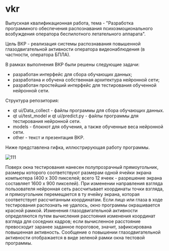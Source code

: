# vkr

Выпускная квалификационная работа, тема - "Разработка программного обеспечения распознавания психоэмоционального возбуждения оператора беспилотного летательного аппарата".

Цель ВКР - реализация системы распознавания повышенной глазодвигательной активности оператора видеонаблюдения (в частности, оператора БПЛА).

В рамках выполнения ВКР были решены следующие задачи:
- разработан интерфейс для сбора обучающих данных;
- разработана и обучена собственная архитектура нейронной сети;
- разработан простейший интерфейс для тестирования обученной нейронной сети.

Структура репозитория:
- qt ui/Data_collect - файлы программы для сбора обучающих данных.
-  qt ui/test_model и qt ui/predict.py - файлы программы для тестирования нейронной сети.
- models - блокнот для обучения, а также обученные веса нейронной сети.
- other - текст и презентация ВКР.

Ниже представлена гифка, иллюстрирующая работу программы.

![111](https://github.com/Vladislav-IS/vkr/assets/74904348/fca793c0-6927-471c-95f2-6d8c9d9609ae)

Поверх окна тестирования нанесен полупрозрачный прямоугольник, размеры которого соответствуют размерам одной ячейки экрана компьютера (400 х 300 пикселей; всего 12 ячеек - разрешение экрана составляет 1600 х 900 пикселей). При изменении направления взгляда пользователя нейронная сеть рассчитывает координаты точки взгляда, и прямоугольник перемещается в ту ячейку экрана, которая соответствует рассчитанным координатам. Если лицо или глаза в ходе тестирования распознать не удалось, окно программы окрашивается красной рамкой. Изменения глазодвигательной активности определяются путем вычисления расстояния изменения координат взгляда для соседних кадров; если вычисленное расстояние превосходит заранее заданное пороговое, значит, зафиксирована повышенная активность. Сообщение о повышении глазодвигательной активности отображается в виде зеленой рамки окна тестовой программы.
